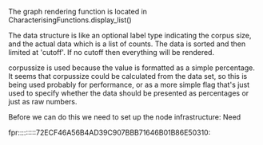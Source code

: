 The graph rendering function is located in CharacterisingFunctions.display_list()

The data structure is like an optional label type indicating the corpus size, and
the actual data which is a list of counts.
The data is sorted and then limited at 'cutoff'.  If no cutoff then everything
will be rendered.

corpussize is used because the value is formatted as a simple percentage.
It seems that corpussize could be calculated from the data set, so this is being
used probably for performance, or as a more simple flag that's just
used to specify whether the data should be presented as percentages or just as
raw numbers.

Before we can do this we need to set up the node infrastructure:
Need

fpr:::::::::72ECF46A56B4AD39C907BBB71646B01B86E50310:

